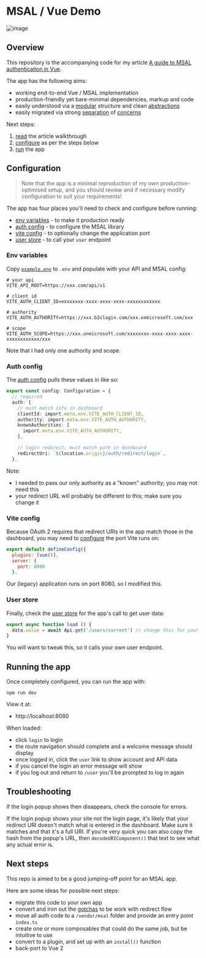# MSAL / Vue Demo

![image](https://user-images.githubusercontent.com/132681/221994392-5b42ed54-93c7-4b54-8d23-40c37de0c182.png)

## Overview

This repository is the accompanying code for my article [A guide to MSAL authentication in Vue](https://davestewart.co.uk/blog/msal-vue/).

The app has the following aims:

- working end-to-end Vue / MSAL implementation
- production-friendly yet bare-minimal dependencies, markup and code 
- easily understood via a [modular](https://github.com/davestewart/msal-vue-demo/tree/main/src) structure and clean [abstractions](https://github.com/davestewart/msal-vue-demo/blob/main/src/services/api.ts)
- easily migrated via strong [separation](https://github.com/davestewart/msal-vue-demo/blob/main/src/services/auth.ts) of [concerns](https://github.com/davestewart/msal-vue-demo/blob/main/src/store/auth.ts)

Next steps:

1. [read](https://davestewart.co.uk/blog/msal-vue/#a-working-authentication-setup) the article walkthrough
2. [configure](#configuration) as per the steps below
3. [run](#running-the-app) the app

## Configuration

> Note that the app is a minimal reproduction of my own production-optimised setup, and you should review and if necessary modify configuration to suit your requirements!

The app has four places you'll need to check and configure before running:

- [env variables](#env-variables) - to make it production ready
- [auth config](#auth-config) - to configure the MSAL library
- [vite config](#vite-config) - to optionally change the application port
- [user store](#user-store) - to call your `user` endpoint

### Env variables

Copy [`example.env`](https://github.com/davestewart/msal-vue-demo/blob/main/example.env) to `.env` and populate with your API and MSAL config:

```
# your api
VITE_API_ROOT=https://xxx.com/api/v1

# client id
VITE_AUTH_CLIENT_ID=xxxxxxxx-xxxx-xxxx-xxxx-xxxxxxxxxxxx

# authority
VITE_AUTH_AUTHORITY=https://xxx.b2clogin.com/xxx.onmicrosoft.com/xxx

# scope
VITE_AUTH_SCOPE=https://xxx.onmicrosoft.com/xxxxxxxx-xxxx-xxxx-xxxx-xxxxxxxxxxxx/xxx
```

Note that I had only one authority and scope.

### Auth config

The [auth config](https://github.com/davestewart/msal-vue-demo/blob/main/src/config/auth.ts) pulls these values in like so:

```ts
export const config: Configuration = {
  // required
  auth: {
    // must match info in dashboard
    clientId: import.meta.env.VITE_AUTH_CLIENT_ID,
    authority: import.meta.env.VITE_AUTH_AUTHORITY,
    knownAuthorities: [
      import.meta.env.VITE_AUTH_AUTHORITY,
    ],

    // login redirect; must match path in dashboard
    redirectUri: `${location.origin}/auth/redirect/login`,
  },
```

Note:

- I needed to pass our only authority as a "known" authority; you may not need this
- your redirect URL will probably be different to this; make sure you change it

### Vite config

Because OAuth 2 requires that redirect URIs in the app match those in the dashboard, you may need to [configure](https://github.com/davestewart/msal-vue-demo/blob/main/vite.config.ts) the port Vite runs on:

```js
export default defineConfig({
  plugins: [vue()],
  server: {
    port: 8080
  },
```

Our (legacy) application runs on port 8080, so I modified this.

### User store

Finally, check the [user store](https://github.com/davestewart/msal-vue-demo/blob/main/src/stores/user.ts) for the app's call to get user data:

```ts
export async function load () {
  data.value = await Api.get('/users/current') // change this for your endpoint
}
```

You will want to tweak this, so it calls your own user endpoint.

## Running the app

Once completely configured, you can run the app with:

```
npm run dev
```

View it at:

- http://localhost:8080

When loaded:

- click `login` to login
- the route navigation should complete and a welcome message should display
- once logged in, click the `user` link to show account and API data
- if you cancel the login an error message will show
- if you log out and return to `/user` you'll be prompted to log in again

## Troubleshooting

If the login popup shows then disappears, check the console for errors.

If the login popup shows your site not the login page, it's likely that your redirect URI doesn't match what is entered in the dashboard. Make sure it matches and that it's a full URI. If you're very quick you can also copy the hash from the popup's URL, then `decodeURIComponent()` that text to see what any actual error is.


## Next steps

This repo is aimed to be a good jumping-off point for an MSAL app.

Here are some ideas for possible next steps:

- migrate this code to your own app
- convert and iron out the [gotchas](https://davestewart.co.uk/blog/msal-vue/#msal-gotchas) to be work with redirect flow
- move all auth code to a `/vendor/msal` folder and provide an entry point `index.ts`
- create one or more composables that could do the same job, but be intuitive to use
- convert to a plugin, and set up with an `install()` function
- back-port to Vue 2
